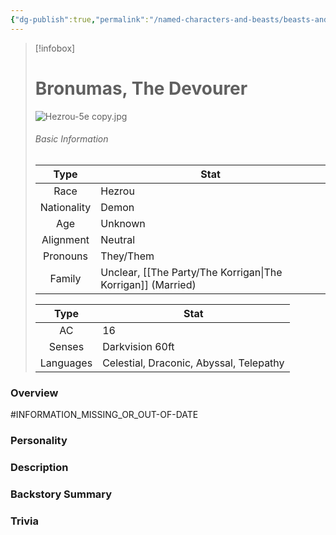 ```yaml
---
{"dg-publish":true,"permalink":"/named-characters-and-beasts/beasts-and-animals/bronumas-the-devourer/","updated":"2025-07-13T11:48:32.884+01:00"}
---
```


> [!infobox]
> 
> # Bronumas, The Devourer
> ![Hezrou-5e copy.jpg](/img/user/Admin/Attachments/Hezrou-5e%20copy.jpg)
> ###### Basic Information
> 
>  Type | Stat |
> :----: | --- |
>  Race | Hezrou |
>  Nationality | Demon |
>  Age | Unknown |
>  Alignment | Neutral |
>  Pronouns | They/Them |
>  Family | Unclear, [[The Party/The Korrigan\|The Korrigan]] (Married) |
>  
>Type | Stat |
>:---: | --- |
>AC | 16 |
>Senses | Darkvision 60ft |
>Languages | Celestial, Draconic, Abyssal, Telepathy |

### Overview
#INFORMATION_MISSING_OR_OUT-OF-DATE 

### Personality


### Description


### Backstory Summary


### Trivia